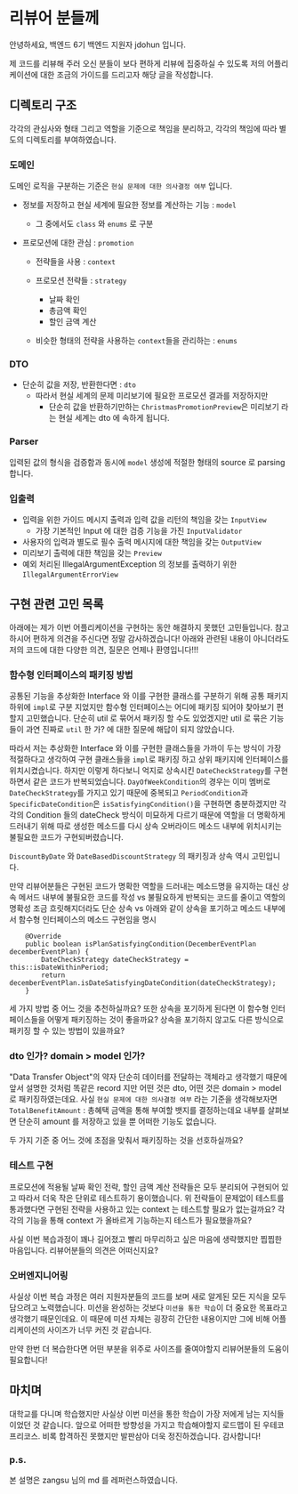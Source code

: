 # 리뷰어 분들께

안녕하세요, 백엔드 6기 백엔드 지원자 jdohun 입니다.

제 코드를 리뷰해 주러 오신 분들이 보다 편하게 리뷰에 집중하실 수 있도록
저의 어플리케이션에 대한 조금의 가이드를 드리고자 해당 글을 작성합니다.

## 디렉토리 구조

각각의 관심사와 형태 그리고 역할을 기준으로 책임을 분리하고, 각각의 책임에 따라 별도의 디렉토리를 부여하였습니다.

### 도메인

도메인 로직을 구분하는 기준은 `현실 문제에 대한 의사결정 여부` 입니다.

- 정보를 저장하고 현실 세계에 필요한 정보를 계산하는 기능 : `model`
    - 그 중에서도 `class` 와 `enums` 로 구분

- 프로모션에 대한 관심 : `promotion`
    - 전략들을 사용 : `context`

    - 프로모션 전략들 : `strategy`
        - 날짜 확인
        - 총금액 확인
        - 할인 금액 계산

    - 비슷한 형태의 전략을 사용하는 `context`들을 관리하는 : `enums`

### DTO

- 단순히 값을 저장, 반환한다면 : `dto`
    - 따라서 현실 세계의 문제 미리보기에 필요한 프로모션 결과를 저장하지만
        - 단순히 값을 반환하기만하는 `ChristmasPromotionPreview`은 미리보기 라는 현실 세계는 dto 에 속하게 됩니다.

### Parser

입력된 값의 형식을 검증함과 동시에 `model` 생성에 적절한 형태의 source 로 parsing 합니다.

### 입출력

- 입력을 위한 가이드 메시지 출력과 입력 값을 리턴의 책임을 갖는 `InputView`
    - 가장 기본적인 Input 에 대한 검증 기능을 가진 `InputValidator`
- 사용자의 입력과 별도로 필수 출력 메시지에 대한 책임을 갖는 `OutputView`
- 미리보기 출력에 대한 책임을 갖는 `Preview`
- 예외 처리된 IllegalArgumentException 의 정보를 출력하기 위한 `IllegalArgumentErrorView`

## 구현 관련 고민 목록

아래에는 제가 이번 어플리케이션을 구현하는 동안 해결하지 못했던 고민들입니다.
참고하시어 편하게 의견을 주신다면 정말 감사하겠습니다!
아래와 관련된 내용이 아니더라도 저의 코드에 대한 다양한 의견, 질문은 언제나 환영입니다!!!

### 함수형 인터페이스의 패키징 방법

공통된 기능을 추상화한 Interface 와 이를 구현한 클래스를 구분하기 위해
공통 패키지 하위에 `impl`로 구분 지었지만
함수형 인터페이스는 어디에 패키징 되어야 찾아보기 편할지 고민했습니다.
단순히 util 로 묶어서 패키징 할 수도 있었겠지만
util 로 묶은 기능들이 과연 진짜로 `util` 한 가? 에 대한 질문에 해답이 되지 않았습니다.

따라서 저는 추상화한 Interface 와 이를 구현한 클래스들을 가까이 두는 방식이 가장 적절하다고 생각하여
구현 클래스들을 `impl`로 패키징 하고 상위 패키지에 인터페이스를 위치시켰습니다.
하지만 이렇게 하다보니 억지로 상속시킨 `DateCheckStrategy`를 구현하면서 같은 코드가 반복되었습니다.
`DayOfWeekCondition`의 경우는 이미 멤버로 `DateCheckStrategy`를 가지고 있기 때문에 중복되고
`PeriodCondition`과 `SpecificDateCondition`은 `isSatisfyingCondition()`을 구현하면 충분하겠지만
각각의 Condition 들의 dateCheck 방식이 미묘하게 다르기 때문에 역할을 더 명확하게 드러내기 위해 따로 생성한 메소드를
다시 상속 오버라이드 메소드 내부에 위치시키는 불필요한 코드가 구현되버렸습니다.

`DiscountByDate` 와 `DateBasedDiscountStrategy` 의 패키징과 상속 역시 고민입니다.

만약 리뷰어분들은
구현된 코드가 명확한 역할을 드러내는 메소드명을 유지하는 대신 상속 메서드 내부에 불필요한 코드를 작성
vs 불필요하게 반복되는 코드를 줄이고 역할의 명확성 조금 흐릿해지더라도 단순 상속
vs 아래와 같이 상속을 포기하고 메소드 내부에서 함수형 인터페이스의 메소드 구현임을 명시

```
    @Override
    public boolean isPlanSatisfyingCondition(DecemberEventPlan decemberEventPlan) {
        DateCheckStrategy dateCheckStrategy = this::isDateWithinPeriod;
        return decemberEventPlan.isDateSatisfyingDateCondition(dateCheckStrategy);
    }
```

세 가지 방법 중 어느 것을 추천하실까요?
또한 상속을 포기하게 된다면 이 함수형 인터페이스들을 어떻게 패키징하는 것이 좋을까요?
상속을 포기하지 않고도 다른 방식으로 패키징 할 수 있는 방법이 있을까요?

### dto 인가? domain > model 인가?

"Data Transfer Object"의 약자
단순히 데이터를 전달하는 객체라고 생각했기 때문에 앞서 설명한 것처럼
똑같은 record 지만 어떤 것은 dto, 어떤 것은 domain > model 로 패키징하였는데요.
사실 `현실 문제에 대한 의사결정 여부` 라는 기준을 생각해보자면
`TotalBenefitAmount` : 총혜택 금액을 통해 부여할 뱃지를 결정하는데요
내부를 살펴보면 단순히 amount 를 저장하고 있을 뿐 어떠한 기능도 없습니다.

두 가지 기준 중 어느 것에 초점을 맞춰서 패키징하는 것을 선호하실까요?

### 테스트 구현

프로모션에 적용될 날짜 확인 전략, 할인 금액 계산 전략들은 모두 분리되어 구현되어 있고
따라서 더욱 작은 단위로 테스트하기 용이했습니다.
위 전략들이 문제없이 테스트를 통과했다면
구현된 전략을 사용하고 있는 context 는 테스트할 필요가 없는걸까요?
각각의 기능을 통해 context 가 올바르게 기능하는지 테스트가 필요했을까요?

사실 이번 복습과정이 꽤나 길어졌고 빨리 마무리하고 싶은 마음에 생략했지만 찝찝한 마음입니다.
리뷰어분들의 의견은 어떠신지요?

### 오버엔지니어링

사실상 이번 복습 과정은 여러 지원자분들의 코드를 보며 새로 알게된 모든 지식을 모두 담으려고 노력했습니다.
미션을 완성하는 것보다 `미션을 통한 학습`이 더 중요한 목표라고 생각했기 때문인데요.
이 때문에 미션 자체는 굉장히 간단한 내용이지만 그에 비해 어플리케이션의 사이즈가 너무 커진 것 같습니다.

만약 한번 더 복습한다면 어떤 부분을 위주로 사이즈를 줄여야할지 리뷰어분들의 도움이 필요합니다!

## 마치며

대학교를 다니며 학습했지만 사실상 이번 미션을 통한 학습이 가장 저에게 남는 지식들이었던 것 같습니다.
앞으로 어떠한 방향성을 가지고 학습해야할지 로드맵이 된 우테코 프리코스.
비록 합격하진 못했지만 발판삼아 더욱 정진하겠습니다.
감사합니다!

### p.s.

본 설명은 zangsu 님의 md 를 레퍼런스하였습니다.